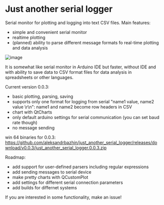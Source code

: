 # Just another serial logger
Serial monitor for plotting and logging into text CSV files. Main features:
- simple and convenient serial monitor
- realtime plotting
- (planned) ability to parse different message formats fo real-time plotting and data analysis

![image](https://user-images.githubusercontent.com/875308/59978313-7e14fa00-961e-11e9-85e7-6b39b526c167.png)

It is somewhat like serial monitor in Arduino IDE but faster, without IDE and with ability to save data to CSV format files for data analysis in spreadsheets or other languages.

Current version 0.0.3:
- basic plotting, parsing, saving
- supports only one format for logging from serial "name1 value, name2 value \r\n": name1 and name2 become row headers in CSV
- chart with QtCharts
- only default arduino settings for serial communication (you can set baud rate though)
- no message sending

win 64 binaries for 0.0.3: https://github.com/aleksandrbazhin/just_another_serial_logger/releases/download/v0.0.3/just_another_serial_logger.0.0.3.zip

Roadmap:
- add support for user-defined parsers including regular expressions 
- add sending messages to serial device
- make pretty charts with QCustomPlot
- add settings for different serial connection parameters
- add builds for differnet systems

If you are interested in some functionality, make an issue!
